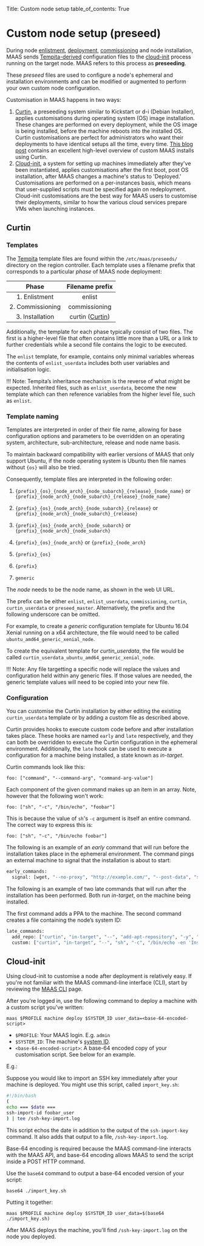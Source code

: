 Title: Custom node setup
table_of_contents: True

# Custom node setup (preseed)

During node [enlistment][node-enlistment], [deployment][node-deployment],
[commissioning][node-commission] and node installation, MAAS sends
[Tempita-derived][tempita] configuration files to the [cloud-init][cloud-init]
process running on the target node. MAAS refers to this process as
**preseeding**.

These *preseed* files are used to configure a node's ephemeral and
installation environments and can be modified or augmented to perform your own
custom node configuration.

Customisation in MAAS happens in two ways:

1. [Curtin][curtin], a preseeding system similar to Kickstart or d-i (Debian
   Installer), applies customisations during operating system (OS) image
   installation. These changes are performed on every deployment, while the OS
   image is being installed, before the machine reboots into the installed OS.
   Curtin customisations are perfect for administrators who want their
   deployments to have identical setups all the time, every time.
   [This blog post][blog] contains an excellent high-level overview of custom
   MAAS installs using Curtin.
2. [Cloud-init][cloud-init], a system for setting up machines immediately after
   they've been instantiated, applies customisations after the first boot, post
   OS installation, after MAAS changes a machine's status to 'Deployed.'
   Customisations are performed on a per-instances basis, which means that
   user-supplied scripts  must be specified again on redeployment. Cloud-init
   customisations are the best way for MAAS users to customise their
   deployments, similar to how the various cloud services prepare VMs when
   launching instances.

## Curtin

### Templates

The [Tempita][tempita] template files are found within the
`/etc/maas/preseeds/` directory on the region controller. Each template uses a
filename prefix that corresponds to a particular *phase* of MAAS node
deployment:

|     Phase     |        Filename prefix               |
|:-------------:|:------------------------------------:|
| 1. Enlistment    | enlist                            |
| 2. Commissioning | commissioning                     |
| 3. Installation  | curtin ([Curtin][curtin])         |


Additionally, the template for each phase typically consist of two files. The
first is a higher-level file that often contains little more than a URL or a
link to further credentials while a second file contains the logic to be
executed. 

The `enlist` template, for example, contains only minimal variables whereas the
contents of `enlist_userdata` includes both user variables and initialisation
logic.

!!! Note:
    Tempita’s inheritance mechanism is the reverse of what might be expected.
    Inherited files, such as `enlist_userdata`, become the new template which
    can then reference variables from the higher level file, such as `enlist`.


### Template naming

Templates are interpreted in order of their file name, allowing for base
configuration options and parameters to be overridden on an operating system,
architecture, sub-architecture, release and node name basis.

To maintain backward compatibility with earlier versions of MAAS that only
support Ubuntu, if the node operating system is Ubuntu then file names
without `{os}` will also be tried.

Consequently, template files are interpreted in the following order:

1. `{prefix}_{os}_{node_arch}_{node_subarch}_{release}_{node_name}`
or `{prefix}_{node_arch}_{node_subarch}_{release}_{node_name}`

1. `{prefix}_{os}_{node_arch}_{node_subarch}_{release}`
or `{prefix}_{node_arch}_{node_subarch}_{release}`

1. `{prefix}_{os}_{node_arch}_{node_subarch}`
or `{prefix}_{node_arch}_{node_subarch}`

1. `{prefix}_{os}_{node_arch}`
or `{prefix}_{node_arch}`

1. `{prefix}_{os}`

1. `{prefix}`

1. `generic`

The *node* needs to be the node name, as shown in the web UI URL.

The prefix can be either `enlist`, `enlist_userdata`, `commissioning`,
`curtin`, `curtin_userdata` or `preseed_master`. Alternatively, the prefix and
the following underscore can be omitted. 

For example, to create a *generic* configuration template for Ubuntu 16.04
Xenial running on a x64 architecture, the file would need to be called
`ubuntu_amd64_generic_xenial_node`.

To create the equivalent template for *curtin_userdata*, the file would be called
`curtin_userdata_ubuntu_amd64_generic_xenial_node`.

!!! Note:
    Any file targetting a specific node will replace the values and
    configuration held within any generic files. If those values are needed,
    the generic template values will need to be copied into your new file. 

### Configuration

You can customise the Curtin installation by either editing the existing
`curtin_userdata` template or by adding a custom file as described above.

Curtin provides hooks to execute custom code before and after installation
takes place. These hooks are named `early` and `late` respectively, and they
can both be overridden to execute the Curtin configuration in the ephemeral
environment. Additionally, the `late` hook can be used to execute a
configuration for a machine being installed, a state known as *in-target*.

Curtin commands look like this:

```
foo: ["command", "--command-arg", "command-arg-value"]
```

Each component of the given command makes up an item in an array. Note, however
that the following won't work:

```
foo: ["sh", "-c", "/bin/echo", "foobar"]
```

This is because the value of `sh`'s `-c` argument is itself an entire command.
The correct way to express this is:

```
foo: ["sh", "-c", "/bin/echo foobar"]
```

The following is an example of an *early* command that will run before the
installation takes place in the ephemeral environment. The command pings an
external machine to signal that the installation is about to start:

```bash
early_commands:
  signal: [wget, "--no-proxy", "http://example.com/", "--post-data", "system_id=&signal=starting_install", "-O", "/dev/null"]
```

The following is an example of two late commands that will run after the
installation has been performed. Both run *in-target*, on the machine being
installed.

The first command adds a PPA to the machine. The second command creates a file
containing the node’s system ID:

```bash
late_commands:
  add_repo: ["curtin", "in-target", "--", "add-apt-repository", "-y", "ppa:my/ppa"]
  custom: ["curtin", "in-target", "--", "sh", "-c", "/bin/echo -en 'Installed ' > /tmp/maas_system_id"]
```

## Cloud-init

Using cloud-init to customise a node after deployment is relatively easy. If
you're not familiar with the MAAS command-line interface (CLI), start by
reviewing the [MAAS CLI][cli] page.

After you're logged in, use the following command to deploy a machine with a
custom script you've written:

```
maas $PROFILE machine deploy $SYSTEM_ID user_data=<base-64-encoded-script>
```

* `$PROFILE`: Your MAAS login. E.g. `admin`
* `$SYSTEM_ID`: The machine's [system ID][system-id].
* `<base-64-encoded-script>`: A base-64 encoded copy of your customisation
  script. See below for an example.

E.g.:

Suppose you would like to import an SSH key immediately after your machine is
deployed. You might use this script, called `import_key.sh`:

```bash
#!/bin/bash
(
echo === $date ===
ssh-import-id foobar_user
) | tee /ssh-key-import.log
```

This script echos the date in addition to the output of the `ssh-import-key`
command. It also adds that output to a file, `/ssh-key-import.log`.

Base-64 encoding is required because the MAAS command-line interacts with the
MAAS API, and base-64 encoding allows MAAS to send the script inside a POST HTTP
command.

Use the `base64` command to output a base-64 encoded version of your script:

```
base64 ./import_key.sh
```

Putting it together:

```
maas $PROFILE machine deploy $SYSTEM_ID user_data=$(base64 ./import_key.sh)
```

After MAAS deploys the machine, you'll find `/ssh-key-import.log` on the node
you deployed.

<!-- LINKS -->
[blog]: https://blog.ubuntu.com/2017/06/02/customising-maas-installs
[curtin]: https://launchpad.net/curtin
[cloud-init]: https://launchpad.net/cloud-init
[node-enlistment]: nodes-add.html#enlistment
[node-deployment]: nodes-deploy.md
[node-commission]: nodes-commission.md
[tempita]: https://raw.githubusercontent.com/ravenac95/tempita/master/docs/index.txt
[system-id]: manage-cli-common.md#determine-a-node-system-id
[user-data]: api#post-maasapi20machinessystem_id-opdeploy
[cli]: manage-cli.md
